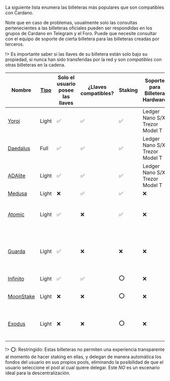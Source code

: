 
La siguiente lista enumera las billeteras más populares que son compatibles con Cardano.

Note que en caso de problemas, usualmente solo las consultas pertenecientes a las billeteras oficiales pueden ser respondidas en los grupos de Cardano en Telegram y el Foro. Puede que necesite consultar con el equipo de soporte de cierta billetera para las billeteras creadas por terceros.

!> Es importante saber si las llaves de su billetera están solo bajo su propiedad, si nunca han sido transferidas por la red y son _compatibles_ con otras billeteras en la cadena.

|Nombre    |[Tipo][1]|Solo el usuario posee las llaves |¿Llaves compatibles? |Staking |Soporte para Billetera Hardware |Open Source |Creador |Plataformas |
|----------|---------|---------------------------------|---------------------|--------|--------------------------------|------------|--------|------------|
|[Yoroi]    |Light    |✅                |✅          |✅     |Ledger Nano S/X, Trezor Model T|[✅](https://github.com/emurgo/yoroi-frontend)|[Emurgo](https://emurgo.io)|Chromium Extension, Android, IPhone| 
|[Daedalus] |Full     |✅                |✅          |✅     |Ledger Nano S/X, Trezor Model T|[✅](https://github.com/input-output-hk/daedalus)|[IOG](https://iohk.io)|Windows, MacOS, Linux|
|[ADAlite]  |Light    |✅                |✅          |✅     |Ledger Nano S/X, Trezor Model T|[✅](https://github.com/vacuumlabs/adalite)|[VacuumLabs](https://www.vacuumlabs.com/)|Web|
|[Medusa]   |Light    |❌                |✅          |✅     |❌          |❌      |[Denis Kalinin](https://t.me/Fell_x27) | Web |
|[Atomic]   |Light    |✅                |❌          |✅     |❌          |❌      |[Atomic]                               |Windows, MacOS, Linux, Android, IPhone |
|[Guarda]   |Light    |✅                |❌          |❌     |❌          |❌      |[Guarda]                               |Chromium extension, Web, Windows, Android, IPhone|
|[Infinito] |Light    |✅                |✅          |⭕     |❌          |[❌](https://github.com/infinityblockchainlabs) |[Infinito]|Android, Iphone|
|[MoonStake]|Light    |❌                |❌          |⭕     |❌          |❌|[MoonStake]  |Web, Android, IPhone           |
|[Exodus]   |Light    |❌                |❌          |⭕     |❌          |❌|[Exodus]     |Windows, MacOS, Linux, Android, IPhone|


!> ⭕: Restringido: Estas billeteras no permiten una experiencia transparente al momento de hacer staking en ellas, y delegan de manera automática los fondos del usuario en sus propios pools, eliminando la posibilidad de que el usuario seleccione el pool al cual quiere delegar. Este *NO* es un escenario ideal para la descentralización.

[1]: es/Wallets/types.md#software-wallets
[Daedalus]: https://daedaluswallet.io
[Yoroi]: https://yoroi-wallet.com
[ADAlite]: https://www.adalite.io
[Medusa]: https://adawallet.io/
[Atomic]: https://atomicwallet.io/
[Guarda]: https://guarda.com
[Exodus]: https://www.exodus.io/
[Infinito]: https://www.infinitowallet.io
[MoonStake]: https://moonstake.io/
